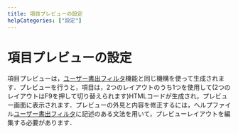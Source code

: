 ```yaml
---
title: 項目プレビューの設定
helpCategories: ["設定"]
---
```


# 項目プレビューの設定

項目プレビューは，[ユーザー書出フィルタ](CustomExports)機能と同じ機構を使って生成されます．プレビューを行うと，項目は，2つのレイアウトのうち1つを使用して(2つのレイアウトはF9を押して切り替えられます)HTMLコードが生成され，プレビュー画面に表示されます．プレビューの外見と内容を修正するには，ヘルプファイル[ユーザー書出フィルタ](CustomExports)に記述のある文法を用いて，プレビューレイアウトを編集する必要があります．
